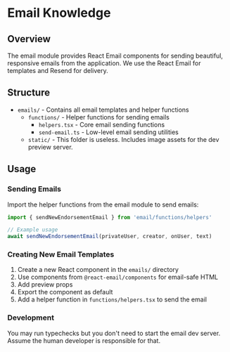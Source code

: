 # Email Knowledge

## Overview

The email module provides React Email components for sending beautiful, responsive emails from the application. We use the React Email for templates and Resend for delivery.

## Structure

- `emails/` - Contains all email templates and helper functions
  - `functions/` - Helper functions for sending emails
    - `helpers.tsx` - Core email sending functions
    - `send-email.ts` - Low-level email sending utilities
  - `static/` - This folder is useless. Includes image assets for the dev preview server.

## Usage

### Sending Emails

Import the helper functions from the email module to send emails:

```typescript
import { sendNewEndorsementEmail } from 'email/functions/helpers'

// Example usage
await sendNewEndorsementEmail(privateUser, creator, onUser, text)
```

### Creating New Email Templates

1. Create a new React component in the `emails/` directory
2. Use components from `@react-email/components` for email-safe HTML
3. Add preview props
4. Export the component as default
5. Add a helper function in `functions/helpers.tsx` to send the email

### Development

You may run typechecks but you don't need to start the email dev server. Assume the human developer is responsible for that.

